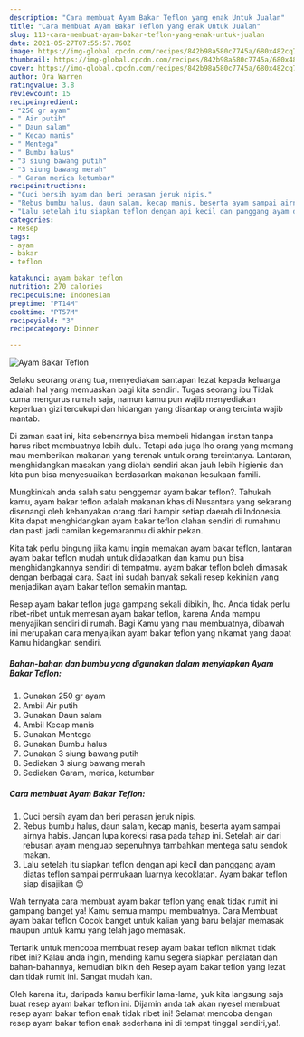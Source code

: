```yaml
---
description: "Cara membuat Ayam Bakar Teflon yang enak Untuk Jualan"
title: "Cara membuat Ayam Bakar Teflon yang enak Untuk Jualan"
slug: 113-cara-membuat-ayam-bakar-teflon-yang-enak-untuk-jualan
date: 2021-05-27T07:55:57.760Z
image: https://img-global.cpcdn.com/recipes/842b98a580c7745a/680x482cq70/ayam-bakar-teflon-foto-resep-utama.jpg
thumbnail: https://img-global.cpcdn.com/recipes/842b98a580c7745a/680x482cq70/ayam-bakar-teflon-foto-resep-utama.jpg
cover: https://img-global.cpcdn.com/recipes/842b98a580c7745a/680x482cq70/ayam-bakar-teflon-foto-resep-utama.jpg
author: Ora Warren
ratingvalue: 3.8
reviewcount: 15
recipeingredient:
- "250 gr ayam"
- " Air putih"
- " Daun salam"
- " Kecap manis"
- " Mentega"
- " Bumbu halus"
- "3 siung bawang putih"
- "3 siung bawang merah"
- " Garam merica ketumbar"
recipeinstructions:
- "Cuci bersih ayam dan beri perasan jeruk nipis."
- "Rebus bumbu halus, daun salam, kecap manis, beserta ayam sampai airnya habis. Jangan lupa koreksi rasa pada tahap ini. Setelah air dari rebusan ayam menguap sepenuhnya tambahkan mentega satu sendok makan."
- "Lalu setelah itu siapkan teflon dengan api kecil dan panggang ayam diatas teflon sampai permukaan luarnya kecoklatan. Ayam bakar teflon siap disajikan 😊"
categories:
- Resep
tags:
- ayam
- bakar
- teflon

katakunci: ayam bakar teflon 
nutrition: 270 calories
recipecuisine: Indonesian
preptime: "PT14M"
cooktime: "PT57M"
recipeyield: "3"
recipecategory: Dinner

---
```



![Ayam Bakar Teflon](https://img-global.cpcdn.com/recipes/842b98a580c7745a/680x482cq70/ayam-bakar-teflon-foto-resep-utama.jpg)

Selaku seorang orang tua, menyediakan santapan lezat kepada keluarga adalah hal yang memuaskan bagi kita sendiri. Tugas seorang ibu Tidak cuma mengurus rumah saja, namun kamu pun wajib menyediakan keperluan gizi tercukupi dan hidangan yang disantap orang tercinta wajib mantab.

Di zaman  saat ini, kita sebenarnya bisa membeli hidangan instan tanpa harus ribet membuatnya lebih dulu. Tetapi ada juga lho orang yang memang mau memberikan makanan yang terenak untuk orang tercintanya. Lantaran, menghidangkan masakan yang diolah sendiri akan jauh lebih higienis dan kita pun bisa menyesuaikan berdasarkan makanan kesukaan famili. 



Mungkinkah anda salah satu penggemar ayam bakar teflon?. Tahukah kamu, ayam bakar teflon adalah makanan khas di Nusantara yang sekarang disenangi oleh kebanyakan orang dari hampir setiap daerah di Indonesia. Kita dapat menghidangkan ayam bakar teflon olahan sendiri di rumahmu dan pasti jadi camilan kegemaranmu di akhir pekan.

Kita tak perlu bingung jika kamu ingin memakan ayam bakar teflon, lantaran ayam bakar teflon mudah untuk didapatkan dan kamu pun bisa menghidangkannya sendiri di tempatmu. ayam bakar teflon boleh dimasak dengan berbagai cara. Saat ini sudah banyak sekali resep kekinian yang menjadikan ayam bakar teflon semakin mantap.

Resep ayam bakar teflon juga gampang sekali dibikin, lho. Anda tidak perlu ribet-ribet untuk memesan ayam bakar teflon, karena Anda mampu menyajikan sendiri di rumah. Bagi Kamu yang mau membuatnya, dibawah ini merupakan cara menyajikan ayam bakar teflon yang nikamat yang dapat Kamu hidangkan sendiri.

<!--inarticleads1-->

##### Bahan-bahan dan bumbu yang digunakan dalam menyiapkan Ayam Bakar Teflon:

1. Gunakan 250 gr ayam
1. Ambil  Air putih
1. Gunakan  Daun salam
1. Ambil  Kecap manis
1. Gunakan  Mentega
1. Gunakan  Bumbu halus
1. Gunakan 3 siung bawang putih
1. Sediakan 3 siung bawang merah
1. Sediakan  Garam, merica, ketumbar




<!--inarticleads2-->

##### Cara membuat Ayam Bakar Teflon:

1. Cuci bersih ayam dan beri perasan jeruk nipis.
1. Rebus bumbu halus, daun salam, kecap manis, beserta ayam sampai airnya habis. Jangan lupa koreksi rasa pada tahap ini. Setelah air dari rebusan ayam menguap sepenuhnya tambahkan mentega satu sendok makan.
1. Lalu setelah itu siapkan teflon dengan api kecil dan panggang ayam diatas teflon sampai permukaan luarnya kecoklatan. Ayam bakar teflon siap disajikan 😊




Wah ternyata cara membuat ayam bakar teflon yang enak tidak rumit ini gampang banget ya! Kamu semua mampu membuatnya. Cara Membuat ayam bakar teflon Cocok banget untuk kalian yang baru belajar memasak maupun untuk kamu yang telah jago memasak.

Tertarik untuk mencoba membuat resep ayam bakar teflon nikmat tidak ribet ini? Kalau anda ingin, mending kamu segera siapkan peralatan dan bahan-bahannya, kemudian bikin deh Resep ayam bakar teflon yang lezat dan tidak rumit ini. Sangat mudah kan. 

Oleh karena itu, daripada kamu berfikir lama-lama, yuk kita langsung saja buat resep ayam bakar teflon ini. Dijamin anda tak akan nyesel membuat resep ayam bakar teflon enak tidak ribet ini! Selamat mencoba dengan resep ayam bakar teflon enak sederhana ini di tempat tinggal sendiri,ya!.

